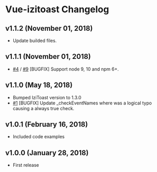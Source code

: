 # Vue-izitoast Changelog

## v1.1.2 (November 01, 2018)

- Update builded files.

## v1.1.1 (November 01, 2018)

- [#4](https://github.com/arthurvasconcelos/vue-izitoast/pull/4) / [#9](https://github.com/arthurvasconcelos/vue-izitoast/pull/9) [BUGFIX] Support node 9, 10 and npm 6+.

## v1.1.0 (May 18, 2018)

- Bumped IziToast version to 1.3.0
- [#1](https://github.com/arthurvasconcelos/vue-izitoast/pull/1) [BUGFIX] Update _checkEventNames where was a logical typo causing a always true check.

## v1.0.1 (February 16, 2018)

- Included code examples

## v1.0.0 (January 28, 2018)

- First release